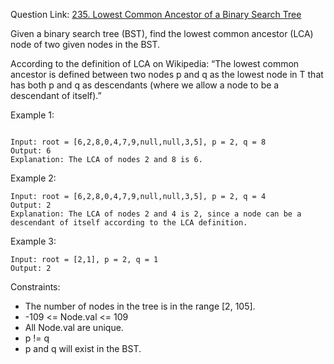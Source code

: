 Question Link: [235. Lowest Common Ancestor of a Binary Search Tree](https://leetcode.com/problems/lowest-common-ancestor-of-a-binary-search-tree/?envType=study-plan&id=data-structure-i)

Given a binary search tree (BST), find the lowest common ancestor (LCA) node of two given nodes in the BST.

According to the definition of LCA on Wikipedia: “The lowest common ancestor is defined between two nodes p and q as the lowest node in T that has both p and q as descendants (where we allow a node to be a descendant of itself).”

 

Example 1:
```

Input: root = [6,2,8,0,4,7,9,null,null,3,5], p = 2, q = 8
Output: 6
Explanation: The LCA of nodes 2 and 8 is 6.
```

Example 2:

```
Input: root = [6,2,8,0,4,7,9,null,null,3,5], p = 2, q = 4
Output: 2
Explanation: The LCA of nodes 2 and 4 is 2, since a node can be a descendant of itself according to the LCA definition.
```

Example 3:
```
Input: root = [2,1], p = 2, q = 1
Output: 2
``` 

Constraints:

* The number of nodes in the tree is in the range [2, 105].
* -109 <= Node.val <= 109
* All Node.val are unique.
* p != q
* p and q will exist in the BST.